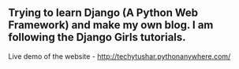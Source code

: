 ## Trying to learn Django (A Python Web Framework) and make my own blog. I am following the Django Girls tutorials.
Live demo of the website - http://techytushar.pythonanywhere.com/
